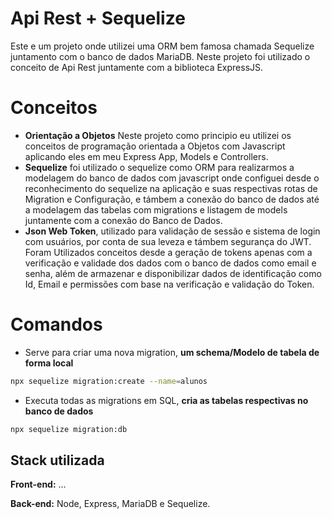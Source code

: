 
# Api Rest + Sequelize

Este e um projeto onde utilizei uma ORM bem famosa chamada Sequelize juntamento com o banco de dados MariaDB. Neste projeto foi utilizado o conceito de Api Rest juntamente com a biblioteca ExpressJS.

# Conceitos

- **Orientação a Objetos** Neste projeto como principio eu utilizei os conceitos de programação orientada a Objetos com Javascript aplicando eles em meu Express App, Models e Controllers.
- **Sequelize** foi utilizado o sequelize como ORM para realizarmos a modelagem do banco de dados com javascript onde configuei desde o reconhecimento do sequelize na aplicação e suas respectivas rotas de Migration e Configuração, e támbem a conexão do banco de dados até a modelagem das tabelas com migrations e listagem de models juntamente com a conexão do Banco de Dados. 
- **Json Web Token**, utilizado para validação de sessão e sistema de login com usuários, por conta de sua leveza e támbem segurança do JWT. Foram Utilizados conceitos desde a geração de tokens apenas com a verificação e validade dos dados com o banco de dados como email e senha, além de armazenar e disponibilizar dados de identificação como Id, Email e permissões com base na verificação e validação do Token.


# Comandos 
- Serve para criar uma nova migration, **um schema/Modelo de tabela de forma local**
```bash
npx sequelize migration:create --name=alunos
```

- Executa todas as migrations em SQL, **cria as tabelas respectivas no banco de dados**
```bash
npx sequelize migration:db
```
## Stack utilizada

**Front-end:** ...

**Back-end:** Node, Express, MariaDB e Sequelize.

